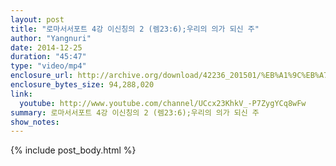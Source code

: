 ```yaml
---
layout: post
title: "로마서서포트 4강 이신칭의 2 (렘23:6);우리의 의가 되신 주"
author: "Yangnuri"
date: 2014-12-25
duration: "45:47"
type: "video/mp4"
enclosure_url: http://archive.org/download/42236_201501/%EB%A1%9C%EB%A7%88%EC%84%9C%EC%84%9C%ED%8F%AC%ED%8A%B8%204%EA%B0%95%20%EC%9D%B4%EC%8B%A0%EC%B9%AD%EC%9D%98%202%20%28%EB%A0%9823_6%29.mp4
enclosure_bytes_size: 94,288,020 
link:
  youtube: http://www.youtube.com/channel/UCcx23KhkV_-P7ZygYCq8wFw
summary: 로마서서포트 4강 이신칭의 2 (렘23:6);우리의 의가 되신 주
show_notes:
---
```


{% include post_body.html %}
